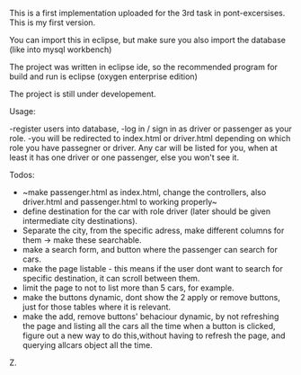 

This is a first implementation uploaded for the 3rd task in pont-excersises. This is my first version.

You can import this in eclipse, but make sure you also import the database (like into mysql workbench)

The project was written in eclipse ide, so the recommended program for build and run is eclipse (oxygen enterprise edition)

The project is still under developement.

Usage:

  -register users into database,
  -log in / sign in as driver or passenger as your role.
  -you will be redirected to index.html or driver.html depending on which role you have passegner or driver. 
    Any car will be listed for you, when at least it has one driver or one passenger, else you won't see it.
  
Todos:
  - ~make passenger.html as index.html, change the controllers, also driver.html and passenger.html to working properly~
  - define destination for the car with role driver (later should be given intermediate city destinations).
  - Separate the city, from the specific adress, make different columns for them -> make these searchable.
  - make a search form, and button where the passenger can search for cars.
  - make the page listable - this means if the user dont want to search for specific destination, it can scroll between them.
  - limit the page to not to list more than 5 cars, for example.
  - make the buttons dynamic, dont show the 2 apply or remove buttons, just for those tables where it is relevant.
  - make the add, remove buttons' behaciour dynamic, by not refreshing the page and listing all the cars all the time when a button is clicked, figure out a new way to do this,without having to refresh the page, and querying allcars object all the time.

Z.
